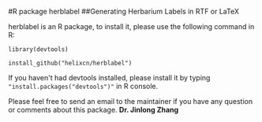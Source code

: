 #R package herblabel
##Generating Herbarium Labels in RTF or LaTeX

herblabel is an R package, to install it, please use the following command in R:

`library(devtools)`

`install_github("helixcn/herblabel")`

If you haven't had devtools installed, please install it by typing `"install.packages("devtools")"` in R console.

Please feel free to send an email to the maintainer if you have any 
question or comments about this package.
**Dr. Jinlong Zhang**
